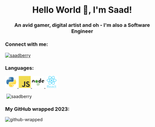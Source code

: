 <h1 align="center">Hello World 👋, I'm Saad!</h1>
<h3 align="center">An avid gamer, digital artist and oh - I'm also a Software Engineer </h3>


<h3 align="left">Connect with me:</h3>
<p align="left">
<a href="https://linkedin.com/in/saadberry" target="blank"><img align="center" src="https://raw.githubusercontent.com/rahuldkjain/github-profile-readme-generator/master/src/images/icons/Social/linked-in-alt.svg" alt="saadberry" height="30" width="40" /></a>
</p>

<h3 align="left">Languages:</h3>
<p align="left">  
    <a href="https://www.python.org" target="_blank" rel="noreferrer"> <img src="https://raw.githubusercontent.com/devicons/devicon/master/icons/python/python-original.svg" alt="python" width="40" height="40"/> </a>
  <a href="https://developer.mozilla.org/en-US/docs/Web/JavaScript" target="_blank" rel="noreferrer"> <img src="https://raw.githubusercontent.com/devicons/devicon/master/icons/javascript/javascript-original.svg" alt="javascript" width="40" height="40"/> </a>
   <a href="https://nodejs.org" target="_blank" rel="noreferrer"> <img src="https://raw.githubusercontent.com/devicons/devicon/master/icons/nodejs/nodejs-original-wordmark.svg" alt="nodejs" width="40" height="40"/> </a>  
  <a href="https://reactjs.org/" target="_blank" rel="noreferrer"> <img src="https://raw.githubusercontent.com/devicons/devicon/master/icons/react/react-original-wordmark.svg" alt="react" width="40" height="40"/> </a> 


<p>&nbsp;<img align="center" src="https://github-readme-stats.vercel.app/api?username=saadberry&show_icons=true&locale=en" alt="saadberry" /></p>

<h3>My GitHub wrapped 2023: </h3>

![github-wrapped](https://github.com/saadberry/saadberry/assets/15974895/4a064aba-ecb0-4985-aeb3-7ee9a6129be5)
